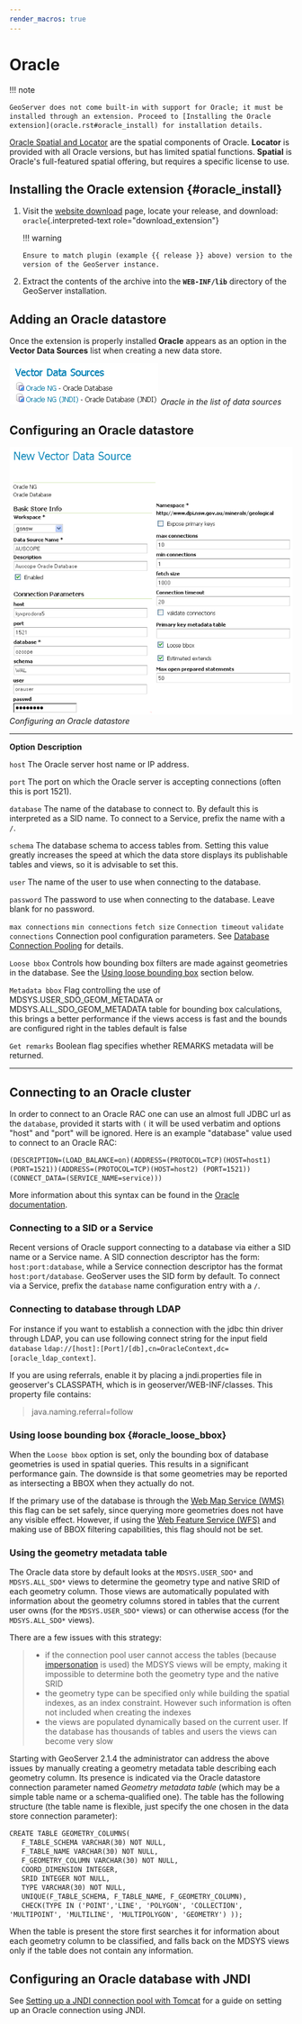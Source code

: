 ```yaml
---
render_macros: true
---
```


# Oracle

!!! note

    GeoServer does not come built-in with support for Oracle; it must be installed through an extension. Proceed to [Installing the Oracle extension](oracle.rst#oracle_install) for installation details.

[Oracle Spatial and Locator](http://www.oracle.com/technology/products/spatial/index.html) are the spatial components of Oracle. **Locator** is provided with all Oracle versions, but has limited spatial functions. **Spatial** is Oracle's full-featured spatial offering, but requires a specific license to use.

## Installing the Oracle extension {#oracle_install}

1.  Visit the [website download](https://geoserver.org/download) page, locate your release, and download: `oracle`{.interpreted-text role="download_extension"}

    !!! warning

        Ensure to match plugin (example {{ release }} above) version to the version of the GeoServer instance.

2.  Extract the contents of the archive into the **`WEB-INF/lib`** directory of the GeoServer installation.

## Adding an Oracle datastore

Once the extension is properly installed **Oracle** appears as an option in the **Vector Data Sources** list when creating a new data store.

![](images/oraclecreate.png)
*Oracle in the list of data sources*

## Configuring an Oracle datastore

![](images/oracleconfigure.png)
*Configuring an Oracle datastore*

  ---------------------------------------------------------------------------------------------- --------------------------------------------------------------------------------------------------------------------------------------------------------------------------------------------------------------------------------------------------------------
  **Option**                                                                                     **Description**

  `host`                                                                                         The Oracle server host name or IP address.

  `port`                                                                                         The port on which the Oracle server is accepting connections (often this is port 1521).

  `database`                                                                                     The name of the database to connect to. By default this is interpreted as a SID name. To connect to a Service, prefix the name with a `/`.

  `schema`                                                                                       The database schema to access tables from. Setting this value greatly increases the speed at which the data store displays its publishable tables and views, so it is advisable to set this.

  `user`                                                                                         The name of the user to use when connecting to the database.

  `password`                                                                                     The password to use when connecting to the database. Leave blank for no password.

  `max connections` `min connections` `fetch size` `Connection timeout` `validate connections`   Connection pool configuration parameters. See [Database Connection Pooling](connection-pooling.md) for details.

  `Loose bbox`                                                                                   Controls how bounding box filters are made against geometries in the database. See the [Using loose bounding box](oracle.rst#oracle_loose_bbox) section below.

  `Metadata bbox`                                                                                Flag controlling the use of MDSYS.USER_SDO_GEOM_METADATA or MDSYS.ALL_SDO_GEOM_METADATA table for bounding box calculations, this brings a better performance if the views access is fast and the bounds are configured right in the tables default is false

  `Get remarks`                                                                                  Boolean flag specifies whether REMARKS metadata will be returned.
  ---------------------------------------------------------------------------------------------- --------------------------------------------------------------------------------------------------------------------------------------------------------------------------------------------------------------------------------------------------------------

## Connecting to an Oracle cluster

In order to connect to an Oracle RAC one can use an almost full JDBC url as the `database`, provided it starts with `(` it will be used verbatim and options "host" and "port" will be ignored. Here is an example "database" value used to connect to an Oracle RAC:

    (DESCRIPTION=(LOAD_BALANCE=on)(ADDRESS=(PROTOCOL=TCP)(HOST=host1) (PORT=1521))(ADDRESS=(PROTOCOL=TCP)(HOST=host2) (PORT=1521))(CONNECT_DATA=(SERVICE_NAME=service)))

More information about this syntax can be found in the [Oracle documentation](http://docs.oracle.com/cd/B28359_01/java.111/e10788/rac.htm#CHDCDFAC).

### Connecting to a SID or a Service

Recent versions of Oracle support connecting to a database via either a SID name or a Service name. A SID connection descriptor has the form: `host:port:database`, while a Service connection descriptor has the format `host:port/database`. GeoServer uses the SID form by default. To connect via a Service, prefix the `database` name configuration entry with a `/`.

### Connecting to database through LDAP

For instance if you want to establish a connection with the jdbc thin driver through LDAP, you can use following connect string for the input field `database` `ldap://[host]:[Port]/[db],cn=OracleContext,dc=[oracle_ldap_context]`.

If you are using referrals, enable it by placing a jndi.properties file in geoserver's CLASSPATH, which is in geoserver/WEB-INF/classes. This property file contains:

> java.naming.referral=follow

### Using loose bounding box {#oracle_loose_bbox}

When the `Loose bbox` option is set, only the bounding box of database geometries is used in spatial queries. This results in a significant performance gain. The downside is that some geometries may be reported as intersecting a BBOX when they actually do not.

If the primary use of the database is through the [Web Map Service (WMS)](../../services/wms/index.md) this flag can be set safely, since querying more geometries does not have any visible effect. However, if using the [Web Feature Service (WFS)](../../services/wfs/index.md) and making use of BBOX filtering capabilities, this flag should not be set.

### Using the geometry metadata table

The Oracle data store by default looks at the `MDSYS.USER_SDO*` and `MDSYS.ALL_SDO*` views to determine the geometry type and native SRID of each geometry column. Those views are automatically populated with information about the geometry columns stored in tables that the current user owns (for the `MDSYS.USER_SDO*` views) or can otherwise access (for the `MDSYS.ALL_SDO*` views).

There are a few issues with this strategy:

> -   if the connection pool user cannot access the tables (because [impersonation](sqlsession.md) is used) the MDSYS views will be empty, making it impossible to determine both the geometry type and the native SRID
> -   the geometry type can be specified only while building the spatial indexes, as an index constraint. However such information is often not included when creating the indexes
> -   the views are populated dynamically based on the current user. If the database has thousands of tables and users the views can become very slow

Starting with GeoServer 2.1.4 the administrator can address the above issues by manually creating a geometry metadata table describing each geometry column. Its presence is indicated via the Oracle datastore connection parameter named *Geometry metadata table* (which may be a simple table name or a schema-qualified one). The table has the following structure (the table name is flexible, just specify the one chosen in the data store connection parameter):

    CREATE TABLE GEOMETRY_COLUMNS(
       F_TABLE_SCHEMA VARCHAR(30) NOT NULL, 
       F_TABLE_NAME VARCHAR(30) NOT NULL, 
       F_GEOMETRY_COLUMN VARCHAR(30) NOT NULL, 
       COORD_DIMENSION INTEGER, 
       SRID INTEGER NOT NULL, 
       TYPE VARCHAR(30) NOT NULL,
       UNIQUE(F_TABLE_SCHEMA, F_TABLE_NAME, F_GEOMETRY_COLUMN),
       CHECK(TYPE IN ('POINT','LINE', 'POLYGON', 'COLLECTION', 'MULTIPOINT', 'MULTILINE', 'MULTIPOLYGON', 'GEOMETRY') ));

When the table is present the store first searches it for information about each geometry column to be classified, and falls back on the MDSYS views only if the table does not contain any information.

## Configuring an Oracle database with JNDI

See [Setting up a JNDI connection pool with Tomcat](../../tutorials/tomcat-jndi/tomcat-jndi.md) for a guide on setting up an Oracle connection using JNDI.

